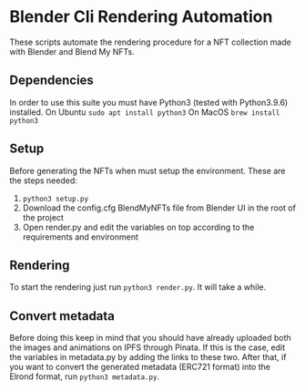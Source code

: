# Blender Cli Rendering Automation

These scripts automate the rendering procedure for a NFT collection made with Blender and Blend My NFTs.

## Dependencies
In order to use this suite you must have Python3 (tested with Python3.9.6) installed. 
On Ubuntu `sudo apt install python3`
On MacOS `brew install python3`

## Setup
Before generating the NFTs when must setup the environment. These are the steps needed:
1. `python3 setup.py`
2. Download the config.cfg BlendMyNFTs file from Blender UI in the root of the project
3. Open render.py and edit the variables on top according to the requirements and environment

## Rendering
To start the rendering just run `python3 render.py`. It will take a while.

## Convert metadata
Before doing this keep in mind that you should have already uploaded both the images and animations on IPFS through Pinata.
If this is the case, edit the variables in metadata.py by adding the links to these two.
After that, if you want to convert the generated metadata (ERC721 format) into the Elrond format, run `python3 metadata.py`.